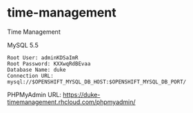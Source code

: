 time-management
===============

Time Management


MySQL 5.5

	Root User: adminKDSaImR
	Root Password: KXXwqRdBEvaa
	Database Name: duke
	Connection URL: mysql://$OPENSHIFT_MYSQL_DB_HOST:$OPENSHIFT_MYSQL_DB_PORT/

PHPMyAdmin
	URL: https://duke-timemanagement.rhcloud.com/phpmyadmin/
